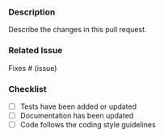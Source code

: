 ### Description
Describe the changes in this pull request.

### Related Issue
Fixes # (issue)

### Checklist
- [ ] Tests have been added or updated
- [ ] Documentation has been updated
- [ ] Code follows the coding style guidelines